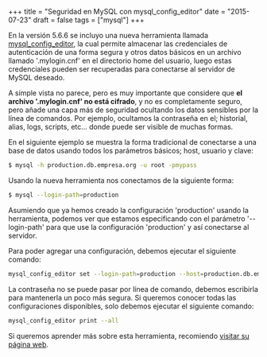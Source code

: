 +++
title = "Seguridad en MySQL con mysql_config_editor"
date = "2015-07-23"
draft = false
tags = ["mysql"]
+++

En la versión 5.6.6 se incluyo una nueva herramienta llamada [mysql_config_editor][1], la cual permite almacenar las credenciales de autenticación de una forma segura y otros datos básicos en un archivo llamado '.mylogin.cnf' en el directorio home del usuario, luego estas credenciales pueden ser recuperadas para conectarse al servidor de MySQL deseado.

A simple vista no parece, pero es muy importante que considere que **el archivo '.mylogin.cnf' no está cifrado**, y no es completamente seguro, pero añade una capa más de seguridad ocultando los datos sensibles por la línea de comandos. Por ejemplo, ocultamos la contraseña en el; historial, alias, logs, scripts, etc... donde puede ser visible de muchas formas.

En el siguiente ejemplo se muestra la forma tradicional de conectarse a una base de datos usando todos los parámetros básicos; host, usuario y clave:

```bash
$ mysql -h production.db.empresa.org -u root -pmypass
```

Usando la nueva herramienta nos conectamos de la siguiente forma:

```bash
$ mysql --login-path=production
```

Asumiendo que ya hemos creado la configuración 'production' usando la herramienta, podemos ver que estamos especificando con el parámetro '--login-path' para que use la configuración 'production' y así conectarse al servidor.

Para poder agregar una configuración, debemos ejecutar el siguiente comando:

```bash
mysql_config_editor set --login-path=production --host=production.db.empresa.org --user=root -p
```

La contraseña no se puede pasar por línea de comando, debemos escribirla para mantenerla un poco más segura. Si queremos conocer todas las configuraciones disponibles, solo debemos ejecutar el siguiente comando:

```bash
mysql_config_editor print --all
```

Si queremos aprender más sobre esta herramienta, recomiendo [visitar su página web][1].

[1]: http://dev.mysql.com/doc/refman/5.6/en/mysql-config-editor.html
